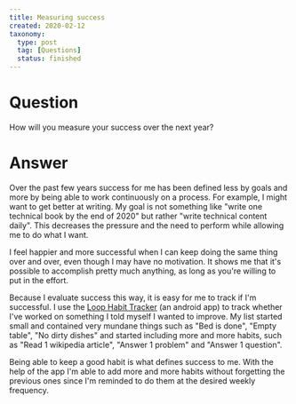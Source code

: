 ```yaml
---
title: Measuring success
created: 2020-02-12
taxonomy:
  type: post
  tag: [Questions]
  status: finished
---
```


# Question
How will you measure your success over the next year?

# Answer
Over the past few years success for me has been defined less by goals and more by being able to work continuously on a process. For example, I might want to get better at writing. My goal is not something like "write one technical book by the end of 2020" but rather "write technical content daily". This decreases the pressure and the need to perform while allowing me to do what I want.

I feel happier and more successful when I can keep doing the same thing over and over, even though I may have no motivation. It shows me that it's possible to accomplish pretty much anything, as long as you're willing to put in the effort.

Because I evaluate success this way, it is easy for me to track if I'm successful. I use the [Loop Habit Tracker](https://play.google.com/store/apps/details?id=org.isoron.uhabits) (an android app) to track whether I've worked on something I told myself I wanted to improve. My list started small and contained very mundane things such as "Bed is done", "Empty table", "No dirty dishes" and started including more and more habits, such as "Read 1 wikipedia article", "Answer 1 problem" and "Answer 1 question".

Being able to keep a good habit is what defines success to me. With the help of the app I'm able to add more and more habits without forgetting the previous ones since I'm reminded to do them at the desired weekly frequency.
